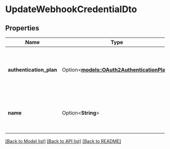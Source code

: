 # UpdateWebhookCredentialDto

## Properties

Name | Type | Description | Notes
------------ | ------------- | ------------- | -------------
**authentication_plan** | Option<[**models::OAuth2AuthenticationPlan**](OAuth2AuthenticationPlan.md)> | This is the authentication plan. Currently supports OAuth2 RFC 6749. | [optional]
**name** | Option<**String**> | This is the name of credential. This is just for your reference. | [optional]

[[Back to Model list]](../README.md#documentation-for-models) [[Back to API list]](../README.md#documentation-for-api-endpoints) [[Back to README]](../README.md)


